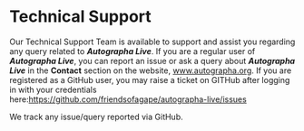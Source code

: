 ﻿---
id: p0-6-techncl-support.md
sidebar_label: Technical Support
---

# Technical Support

Our Technical Support Team is available to support and assist you regarding any query related to **_Autographa Live_**. If you are a regular user of **_Autographa Live_**, you can report an issue or ask a query about **_Autographa Live_** in the **Contact** section on the website, www.autographa.org. If you are registered as a GitHub user, you may raise a ticket on GITHub after logging in with your credentials here:https://github.com/friendsofagape/autographa-live/issues

We track any issue/query reported via GitHub. 









